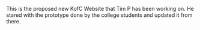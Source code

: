 This is the proposed new KofC Website that Tim P has been working on.  He stared with the prototype done by the college students and updated it from there.
